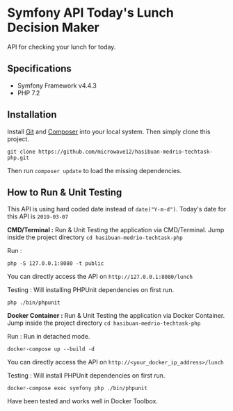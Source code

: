 # Symfony API Today's Lunch Decision Maker

API for checking your lunch for today.

## Specifications

- Symfony Framework v4.4.3
- PHP 7.2

## Installation

Install [Git](https://git-scm.com/downloads) and [Composer](https://getcomposer.org/download/) into your local system. Then simply clone this project.
```
git clone https://github.com/microwave12/hasibuan-medrio-techtask-php.git
```

Then run `composer update` to load the missing dependencies.

## How to Run & Unit Testing
This API is using hard coded date instead of `date("Y-m-d")`. Today's date for this API is `2019-03-07`

__CMD/Terminal :__
Run & Unit Testing the application via CMD/Terminal. Jump inside the project directory `cd hasibuan-medrio-techtask-php`

Run :
```
php -S 127.0.0.1:8080 -t public
```
You can directly access the API on `http://127.0.0.1:8080/lunch`

Testing :
Will installing PHPUnit dependencies on first run.
```
php ./bin/phpunit
```

__Docker Container :__
Run & Unit Testing the application via Docker Container. Jump inside the project directory `cd hasibuan-medrio-techtask-php`

Run :
Run in detached mode.
```
docker-compose up --build -d
```
You can directly access the API on `http://<your_docker_ip_address>/lunch`

Testing :
Will install PHPUnit dependencies on first run.
```
docker-compose exec symfony php ./bin/phpunit
```

Have been tested and works well in Docker Toolbox.
